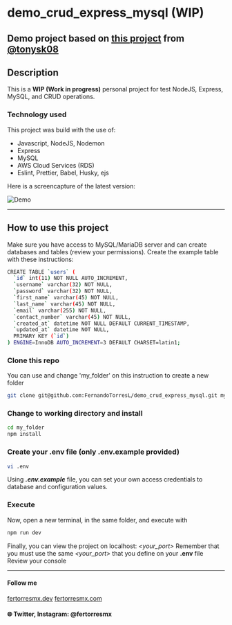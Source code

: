 # demo_crud_express_mysql (WIP)

## Demo project based on [this project](https://github.com/tonysk08/crud-nodeJS-mariaDB) from [@tonysk08](https://github.com/tonysk08)

## Description

This is a **WIP (Work in progress)** personal project for test NodeJS, Express, MySQL, and CRUD operations.

### Technology used

This project was build with the use of:

- Javascript, NodeJS, Nodemon
- Express
- MySQL
- AWS Cloud Services (RDS)
- Eslint, Prettier, Babel, Husky, ejs

Here is a screencapture of the latest version:

![Demo](https://i.imgur.com/BuzwOdm.png)

---

## How to use this project

Make sure you have access to MySQL/MariaDB server and can create databases and tables (review your permissions).
Create the example table with these instructions:

```bash
CREATE TABLE `users` (
  `id` int(11) NOT NULL AUTO_INCREMENT,
  `username` varchar(32) NOT NULL,
  `password` varchar(32) NOT NULL,
  `first_name` varchar(45) NOT NULL,
  `last_name` varchar(45) NOT NULL,
  `email` varchar(255) NOT NULL,
  `contact_number` varchar(45) NOT NULL,
  `created_at` datetime NOT NULL DEFAULT CURRENT_TIMESTAMP,
  `updated_at` datetime NOT NULL,
  PRIMARY KEY (`id`)
) ENGINE=InnoDB AUTO_INCREMENT=3 DEFAULT CHARSET=latin1;
```

### Clone this repo

You can use and change 'my_folder' on this instruction to create a new folder

```bash
git clone git@github.com:FernandoTorresL/demo_crud_express_mysql.git my_folder
```

### Change to working directory and install

```bash
cd my_folder
npm install
```

### Create your .env file (only .env.example provided)

```bash
vi .env
```

Using **_.env.example_** file, you can set your own access credentials to database and configuration values.

### Execute

Now, open a new terminal, in the same folder, and execute with

```bash
npm run dev
```

Finally, you can view the project on localhost: *<your_port>*
Remember that you must use the same *<your_port>* that you define on your **.env** file
Review your console

---

#### Follow me

[fertorresmx.dev](http://fertorresmx.dev/)
[fertorresmx.com](http://fertorresmx.com/)

#### :globe_with_meridians: Twitter, Instagram: @fertorresmx
